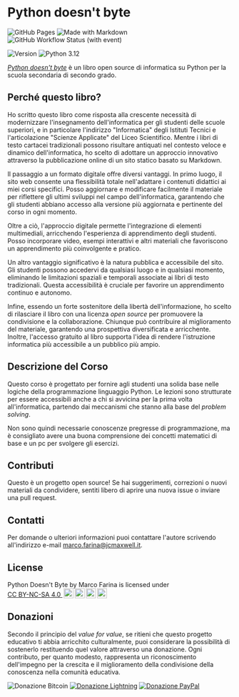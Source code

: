 # Python doesn't byte 

![GitHub Pages](https://img.shields.io/badge/GitHub-Pages-blue?logo=github&link=https%3A%2F%2Fmarcofarina.github.io%2Fpython-doesnt-byte%2F)
![Made with Markdown](https://img.shields.io/badge/Made%20with-Markdown-blue?logo=markdown)
![GitHub Workflow Status (with event)](https://img.shields.io/github/actions/workflow/status/marcofarina/python-doesnt-byte/.github%2Fworkflows%2Fdeploy.yml)

![Version](https://img.shields.io/badge/Book%20version-0.1%20(beta)-red)
![Python 3.12](https://img.shields.io/badge/Python-3.12-4584b6?logo=python&labelColor=ffde57)


_[Python doesn't byte](https://marcofarina.github.io/python-doesnt-byte/)_ è un libro open source di informatica su Python per la scuola secondaria di secondo grado.

## Perché questo libro?
Ho scritto questo libro come risposta alla crescente necessità di modernizzare l'insegnamento dell'informatica per gli studenti delle scuole superiori, e in particolare l'indirizzo "Informatica" degli Istituti Tecnici e l'articolazione "Scienze Applicate" del Liceo Scientifico. Mentre i libri di testo cartacei tradizionali possono risultare antiquati nel contesto veloce e dinamico dell'informatica, ho scelto di adottare un approccio innovativo attraverso la pubblicazione online di un sito statico basato su Markdown.

Il passaggio a un formato digitale offre diversi vantaggi. In primo luogo, il sito web consente una flessibilità totale nell'adattare i contenuti didattici ai miei corsi specifici. Posso aggiornare e modificare facilmente il materiale per riflettere gli ultimi sviluppi nel campo dell'informatica, garantendo che gli studenti abbiano accesso alla versione più aggiornata e pertinente del corso in ogni momento.

Oltre a ciò, l'approccio digitale permette l'integrazione di elementi multimediali, arricchendo l'esperienza di apprendimento degli studenti. Posso incorporare video, esempi interattivi e altri materiali che favoriscono un apprendimento più coinvolgente e pratico.

Un altro vantaggio significativo è la natura pubblica e accessibile del sito. Gli studenti possono accedervi da qualsiasi luogo e in qualsiasi momento, eliminando le limitazioni spaziali e temporali associate ai libri di testo tradizionali. Questa accessibilità è cruciale per favorire un apprendimento continuo e autonomo.

Infine, essendo un forte sostenitore della libertà dell'informazione, ho scelto di rilasciare il libro con una licenza _open source_ per promuovere la condivisione e la collaborazione. Chiunque può contribuire al miglioramento del materiale, garantendo una prospettiva diversificata e arricchente. Inoltre, l'accesso gratuito al libro supporta l'idea di rendere l'istruzione informatica più accessibile a un pubblico più ampio.

## Descrizione del Corso

Questo corso è progettato per fornire agli studenti una solida base nelle logiche della programmazione linguaggio Python. Le lezioni sono strutturate per essere accessibili anche a chi si avvicina per la prima volta all'informatica, partendo dai meccanismi che stanno alla base del _problem solving_.

Non sono quindi necessarie conoscenze pregresse di programmazione, ma è consigliato avere una buona comprensione dei concetti matematici di base e un pc per svolgere gli esercizi.

## Contributi

Questo è un progetto open source! Se hai suggerimenti, correzioni o nuovi materiali da condividere, sentiti libero di aprire una nuova issue o inviare una pull request.

## Contatti

Per domande o ulteriori informazioni puoi contattare l'autore scrivendo all'indirizzo e-mail marco.farina@jcmaxwell.it.

## License
<p xmlns:cc="http://creativecommons.org/ns#" xmlns:dct="http://purl.org/dc/terms/"><span property="dct:title">Python Doesn't Byte</span> by <span property="cc:attributionName">Marco Farina</span> is licensed under <a href="http://creativecommons.org/licenses/by-nc-sa/4.0/?ref=chooser-v1" target="_blank" rel="license noopener noreferrer" style="display:inline-block;">CC BY-NC-SA 4.0 <img style="height:22px!important;margin-left:3px;vertical-align:text-bottom;" src="https://mirrors.creativecommons.org/presskit/icons/cc.svg?ref=chooser-v1"><img style="height:22px!important;margin-left:3px;vertical-align:text-bottom;" src="https://mirrors.creativecommons.org/presskit/icons/by.svg?ref=chooser-v1"><img style="height:22px!important;margin-left:3px;vertical-align:text-bottom;" src="https://mirrors.creativecommons.org/presskit/icons/nc.svg?ref=chooser-v1"><img style="height:22px!important;margin-left:3px;vertical-align:text-bottom;" src="https://mirrors.creativecommons.org/presskit/icons/sa.svg?ref=chooser-v1"></a></p>

## Donazioni

Secondo il principio del _value for value_, se ritieni che questo progetto educativo ti abbia arricchito culturalmente, puoi considerare la possibilità di sostenerlo restituendo quel valore attraverso una donazione. Ogni contributo, per quanto modesto, rappresenta un riconoscimento dell'impegno per la crescita e il miglioramento della condivisione della conoscenza nella comunità educativa.

![Donazione Bitcoin](https://img.shields.io/badge/-Bitcoin-orange?logo=bitcoin)
[![Donazione Lightning](https://img.shields.io/badge/-Lightning-yellow?logo=lightning)](https://getalby.com/p/marcofarina)
[![Donazione PayPal](https://img.shields.io/badge/-PayPal-blue?logo=paypal)](https://paypal.me/marcofarina84)